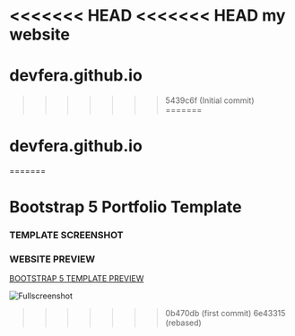 <<<<<<< HEAD
<<<<<<< HEAD
my website
=======
# devfera.github.io
>>>>>>> 5439c6f (Initial commit)
=======
# devfera.github.io
=======
# Bootstrap 5 Portfolio Template

### TEMPLATE SCREENSHOT

### WEBSITE PREVIEW 

[BOOTSTRAP 5 TEMPLATE PREVIEW ](https://bootstrap-5-website.netlify.app/)

![Fullscreenshot](https://user-images.githubusercontent.com/11283502/116909562-0c139000-ac4d-11eb-8ae0-26b6d790981e.jpg) 
>>>>>>> 0b470db (first commit)
>>>>>>> 6e43315 (rebased)
